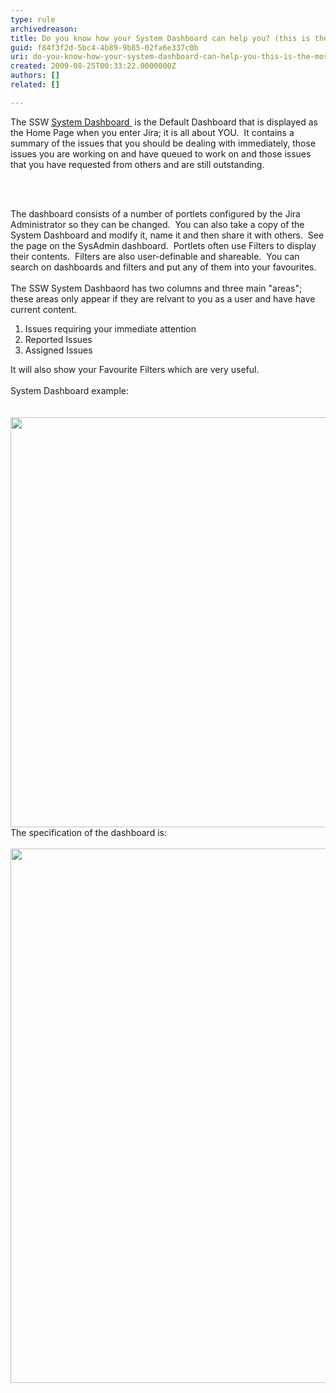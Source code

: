 ```yaml
---
type: rule
archivedreason: 
title: Do you know how your System Dashboard can help you? (this is the most important feature in Jira)
guid: f84f3f2d-5bc4-4b89-9b85-02fa6e337c0b
uri: do-you-know-how-your-system-dashboard-can-help-you-this-is-the-most-important-feature-in-jira
created: 2009-08-25T00:33:22.0000000Z
authors: []
related: []

---
```



The SSW <a shape="rect" href="http&#58;//jira.ssw.com.au/secure/Dashboard.jspa" class="ms-rteCustom-External">System Dashboard </a>&#160;is the Default Dashboard that is displayed as the Home Page when you enter Jira; it is all about YOU.&#160; It contains a summary of the issues that you should be dealing with immediately, those issues you are working on and have queued to work on and those issues that you have requested from others and are still outstanding. 

<br><excerpt class='endintro'></excerpt><br>

  <p style="margin-right&#58;0px;" dir="ltr">The dashboard consists of a number of portlets configured by the Jira Administrator so they can be changed.&#160; You can also take a copy of the System Dashboard and modify it, name it and then share it with others.&#160; See the page on the SysAdmin dashboard.&#160; Portlets often use Filters to display their contents.&#160; Filters are also user-definable and shareable.&#160; You can search on dashboards and filters and put any of them into your favourites.<br>
<br>
The SSW System Dashbaord has two columns and&#160;three main &quot;areas&quot;; these areas only appear if they are relvant to you as a user and have have current content.</p>
<ol>
    <li>Issues requiring your immediate attention </li>
    <li>Reported Issues </li>
    <li>Assigned Issues </li>
</ol>
<p>It will also show your Favourite Filters which are very useful.<br>
<br>
System Dashboard example&#58;<br>
<br>
<br>
<img alt="" style="width&#58;950px;height&#58;656px;" src="/Standards/Management/rulesforbetterjira/PublishingImages/SystemDashboardExample.png" />The specification of the dashboard is&#58;<br>
<br>
<img width="900" height="855" alt="" src="/Standards/Management/rulesforbetterjira/PublishingImages/SystemDashboardSpec.png" /><br>
</p>



